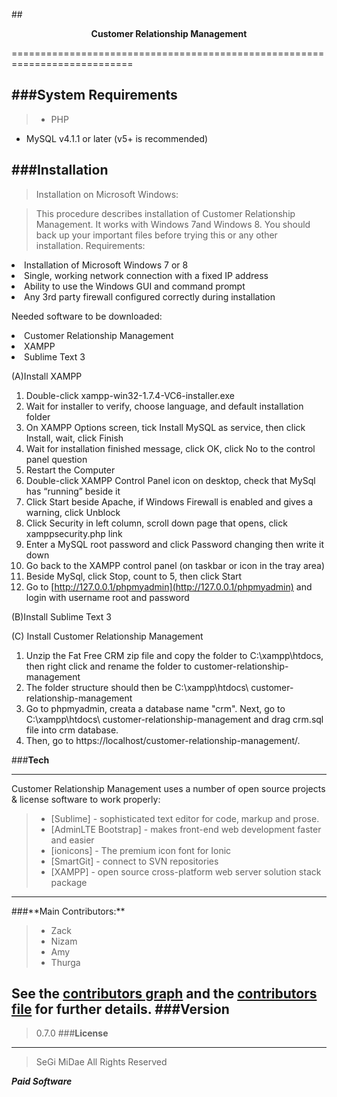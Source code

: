 ##<center>**Customer Relationship Management**</center>

===========================================================================





###**System Requirements**
---
> * PHP 
* MySQL v4.1.1 or later (v5+ is recommended)

###**Installation**
---
>Installation on Microsoft Windows:

>This procedure describes installation of Customer Relationship Management. It works with Windows 7and Windows 8. You should back up your important files before trying this or any other installation. Requirements:
<li>Installation of Microsoft Windows 7 or 8</li>
<li>Single, working network connection with a fixed IP address</li>
<li>Ability to use the Windows GUI and command prompt</li>
<li>Any 3rd party firewall configured correctly during installation</li>

Needed software to be downloaded:
<li> Customer Relationship Management</li>
<li> XAMPP</li>
<li> Sublime Text 3</li>

(A)Install XAMPP



1. Double-click xampp-win32-1.7.4-VC6-installer.exe
2. Wait for installer to verify, choose language, and default installation folder
3. On XAMPP Options screen, tick Install MySQL as service, then click Install, wait, click Finish
4. Wait for installation finished message, click OK, click No to the control panel question
5. Restart the Computer
6. Double-click XAMPP Control Panel icon on desktop, check that MySql has “running” beside it
7. Click Start beside Apache, if Windows Firewall is enabled and gives a warning, click Unblock
8. Click Security in left column, scroll down page that opens, click xamppsecurity.php link
9. Enter a MySQL root password and click Password changing then write it down
10. Go back to the XAMPP control panel (on taskbar or icon in the tray area)
11. Beside MySql, click Stop, count to 5, then click Start
12. Go to [http://127.0.0.1/phpmyadmin](http://127.0.0.1/phpmyadmin) and login with username root and password


(B)Install Sublime Text 3

(C) Install Customer Relationship Management

1. Unzip the Fat Free CRM zip file  and copy the folder  to C:\xampp\htdocs, then right click and rename the folder to customer-relationship-management
2. The folder structure should then be C:\xampp\htdocs\ customer-relationship-management
3. Go to phpmyadmin, creata a database name "crm". Next, go to C:\xampp\htdocs\ customer-relationship-management and drag crm.sql file into crm database.
4. Then, go to https://localhost/customer-relationship-management/. 

###**Tech**
___________________________________________
Customer Relationship Management uses a number of open source projects & license software to work properly:

>* [Sublime] - sophisticated text editor for code, markup and prose.
>* [AdminLTE Bootstrap] - makes front-end web development faster and easier
>* [ionicons] - The premium icon font for Ionic
>* [SmartGit] -  connect to SVN repositories
>* [XAMPP] - open source cross-platform web server solution stack package
<hr>
###**Main Contributors:**


> * Zack
> * Nizam
> * Amy
> * Thurga
 
See the [contributors graph](https://github.com/segimidae/customer-relationship-management/graphs/contributors) and the [contributors file](https://github.com/segimidae/customer-relationship-management/tree/master) for further details.
###**Version**
---
> 0.7.0
###**License**
________________________________
>SeGi MiDae All Rights Reserved

**_Paid Software_**
